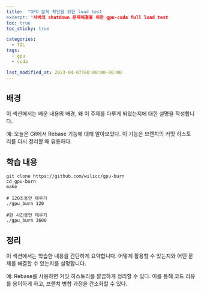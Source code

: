 ```yaml
---
title:  "GPU 문제 확인을 위한 load test
excerpt: "서버의 shutdown 문제해결을 위한 gpu-cuda full load test
toc: true
toc_sticky: true

categories:
  - TIL
tags:
  - gpu
  - cuda

last_modified_at: 2023-04-07T00:00:00-00:00
---
```


## 배경

이 섹션에서는 배운 내용의 배경, 왜 이 주제를 다루게 되었는지에 대한 설명을 작성합니다.

예:
오늘은 Git에서 Rebase 기능에 대해 알아보았다. 이 기능은 브랜치의 커밋 히스토리를 다시 정리할 때 유용하다.

## 학습 내용
```shell
git clone https://github.com/wilicc/gpu-burn
cd gpu-burn
make
```

```shell
# 120초동안 태우기
./gpu_burn 120

#한 시간동안 태우기
./gpu_burn 3600
```

## 정리
이 섹션에서는 학습한 내용을 간단하게 요약합니다. 어떻게 활용할 수 있는지와 어떤 문제를 해결할 수 있는지를 설명합니다.

예:
Rebase를 사용하면 커밋 히스토리를 깔끔하게 정리할 수 있다. 이를 통해 코드 리뷰를 용이하게 하고, 브랜치 병합 과정을 간소화할 수 있다.